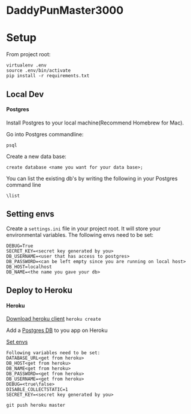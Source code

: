 # DaddyPunMaster3000

# Setup

From project root:
```
virtualenv .env
source .env/bin/activate
pip install -r requirements.txt
```

## Local Dev

#### Postgres
Install Postgres to your local machine(Recommend Homebrew for Mac).

Go into Postgres commandline:
```
psql
```
Create a new data base:
```
create database <name you want for your data base>;
```
You can list the existing db's by writing the following in your Postgres command line
```
\list
```

## Setting envs
Create a ```settings.ini``` file in your project root.
It will store your environmental variables.
The following envs need to be set:
```
DEBUG=True
SECRET_KEY=<secret key generated by you>
DB_USERNAME=<user that has access to postgres>
DB_PASSWORD=<can be left empty since you are running on local host>
DB_HOST=localhost
DB_NAME=<the name you gave your db>
```

## Deploy to Heroku

#### Heroku
[Download heroku client](https://devcenter.heroku.com/articles/heroku-cli)
```heroku create```

Add a [Postgres DB](https://devcenter.heroku.com/articles/heroku-postgresql) to you app on Heroku

[Set envs](https://devcenter.heroku.com/articles/config-vars)
```
Following variables need to be set:
DATABASE_URL<get from heroku>
DB_HOST<get from heroku>
DB_NAME<get from heroku>
DB_PASSWORD=<get from heroku>
DB_USERNAME=<get from heroku>
DEBUG=<true\false>
DISABLE_COLLECTSTATIC=1
SECRET_KEY=<secret key generated by you>
```

```git push heroku master```
